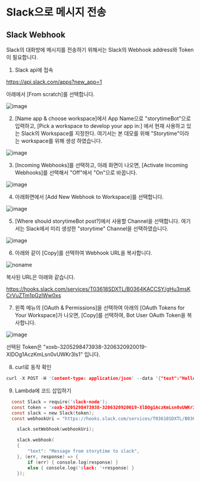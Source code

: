 # Slack으로 메시지 전송

## Slack Webhook

Slack의 대화방에 메시지를 전송하기 위해서는 Slack의 Webhook address와 Token이 필요합니다. 

1) Slack api에 접속

https://api.slack.com/apps?new_app=1

아래에서 [From scratch]를 선택합니다. 

![image](https://user-images.githubusercontent.com/52392004/157184256-3fd1c0dc-c8a5-48bb-a4c4-9e7603e4a8f4.png)


2) [Name app & choose workspace]에서 App Name으로 "storytimeBot"으로 입력하고, [Pick a workspace to develop your app in:] 에서 현재 사용하고 있는 Slack의 Workspace를 지정한다. 여기서는 본 데모를 위해 "Storytime"이라는 workspace를 위해 생성 하였습니다. 

![image](https://user-images.githubusercontent.com/52392004/157184365-9a6a9881-49d7-4e9e-aebf-8fb24b19dc66.png)

3) [Incoming Webhooks]를 선택하고, 아래 화면이 나오면, [Activate Incoming Webhooks]를 선택해서 "Off"에서 "On"으로 바꿉니다. 

![image](https://user-images.githubusercontent.com/52392004/157184975-9210a3ab-0542-4456-a5ac-286bb5976d22.png)


4) 아래화면에서 [Add New Webhook to Workspace]를 선택합니다.

![image](https://user-images.githubusercontent.com/52392004/157185112-b9ea800b-cbb6-4e90-9022-77cb801ddbea.png)

5) [Where should storytimeBot post?]에서 사용할 Channel을 선택합니다. 여기서는 Slack에서 미리 생성한 "storytime" Channel을 선택하였습니다. 

![image](https://user-images.githubusercontent.com/52392004/157185380-790a19d2-f38b-4c9f-a083-1381a85b1abe.png)

6) 아래와 같이 [Copy]를 선택하여 Webhook URL을 복사합니다. 

![noname](https://user-images.githubusercontent.com/52392004/157185631-c6375929-c1e9-40ce-b907-a366c364a6f5.png)

복사된 URL은 아래와 같습니다. 

https://hooks.slack.com/services/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

7) 왼쪽 메뉴의 [OAuth & Permissions]을 선택하여 아래의 [OAuth Tokens for Your Workspace]가 나오면, [Copy]를 선택하여, Bot User OAuth Token을 복사합니다. 

![image](https://user-images.githubusercontent.com/52392004/157185915-f0a2e954-c825-4368-8030-40ef822be353.png)

선택된 Token은 "xoxb-3205298473938-3206320920019-XlDOg1AczKmLsn0vUWKr3ls1" 입니다. 

8) curl로 동작 확인 

```c
curl -X POST -H 'Content-type: application/json' --data '{"text":"Hello, World!"}' https://hooks.slack.com/services/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
```

9) Lambda에 코드 삽입하기 

```c
  const Slack = require('slack-node'); 
  const token = 'xoxb-3205298473938-3206320920019-XlDOg1AczKmLsn0vUWKr3ls1';
  const slack = new Slack(token); 
  const webhookUri = "https://hooks.slack.com/services/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"; 

	slack.setWebhook(webhookUri); 

	slack.webhook( 
	{ 
		"text": "Message from storytime to slack", 
	}, (err, response) => { 
		if (err) { console.log(response) } 
		else { console.log('slack: '+response) } 
	});
```






